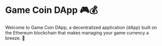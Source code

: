# Game Coin DApp 🎮💰

Welcome to Game Coin DApp, a decentralized application (dApp) built on the Ethereum blockchain that makes managing your game currency a breeze. 🚀